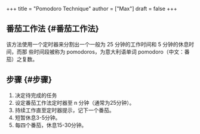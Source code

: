 +++
title = "Pomodoro Technique"
author = ["Max"]
draft = false
+++

## 番茄工作法 {#番茄工作法}

该方法使用一个定时器来分割出一个一般为 25 分钟的工作时间和 5 分钟的休息时间，而那
些时间段被称为 pomodoros，为意大利语单词 pomodoro（中文：番茄）之复数。


## 步骤 {#步骤}

1.  决定待完成的任务
2.  设定番茄工作法定时器至 n 分钟（通常为25分钟）。
3.  持续工作直至定时器提示，记下一个番茄。
4.  短暂休息3-5分钟。
5.  每四个番茄，休息15-30分钟。
